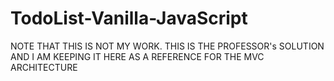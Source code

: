 # TodoList-Vanilla-JavaScript
NOTE THAT THIS IS NOT MY WORK. THIS IS THE PROFESSOR's SOLUTION AND I AM KEEPING IT HERE AS A REFERENCE FOR THE MVC ARCHITECTURE
